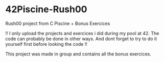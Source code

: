 # 42Piscine-Rush00
Rush00 project from C Piscine + Bonus Exercices

!! I only upload the projects and exercices i did during my pool at 42. The code can probably be done in other ways. And dont forget to try to do it yourself first before looking the code !!

This project was made in group and contains all the bonus exercices.

